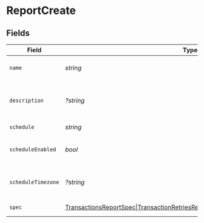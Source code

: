 # ReportCreate


## Fields

| Field                                                                                         | Type                                                                                          | Required                                                                                      | Description                                                                                   | Example                                                                                       |
| --------------------------------------------------------------------------------------------- | --------------------------------------------------------------------------------------------- | --------------------------------------------------------------------------------------------- | --------------------------------------------------------------------------------------------- | --------------------------------------------------------------------------------------------- |
| `name`                                                                                        | *string*                                                                                      | :heavy_check_mark:                                                                            | The name of the report.                                                                       | Monthly Transaction Report                                                                    |
| `description`                                                                                 | *?string*                                                                                     | :heavy_minus_sign:                                                                            | A description of the report.                                                                  | Monthly transaction summary for May 2024.                                                     |
| `schedule`                                                                                    | *string*                                                                                      | :heavy_check_mark:                                                                            | N/A                                                                                           |                                                                                               |
| `scheduleEnabled`                                                                             | *bool*                                                                                        | :heavy_check_mark:                                                                            | Whether the report schedule is enabled.                                                       | true                                                                                          |
| `scheduleTimezone`                                                                            | *?string*                                                                                     | :heavy_minus_sign:                                                                            | The timezone for the report schedule.                                                         | UTC                                                                                           |
| `spec`                                                                                        | [TransactionsReportSpec\|TransactionRetriesReportSpec\|DetailedSettlementReportSpec](./Spec.md) | :heavy_check_mark:                                                                            | The report specification.                                                                     |                                                                                               |